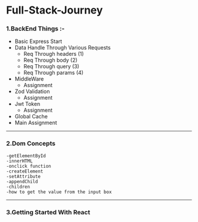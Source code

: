 # Full-Stack-Journey
### 1.BackEnd Things :-
- Basic Express Start
- Data Handle Through Various Requests
    - Req Through headers (1)
    - Req Through body (2)
    - Req Through query (3)
    - Req Through params (4)
- MiddleWare
    - Assignment
- Zod Validation
    - Assignment
- Jwt Token
    - Assignment
- Global Cache
- Main Assignment
***
### 2.Dom Concepts
    -getElementById
    -innerHTML
    -onclick function
    -createElement
    -setAttribute
    -appendChild
    -children
    -how to get the value from the input box
***
### 3.Getting Started With React
